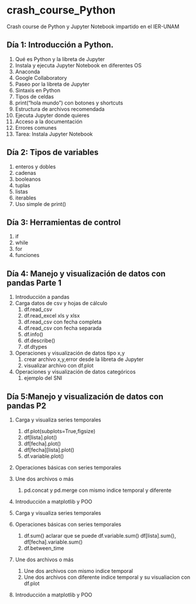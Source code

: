 # crash_course_Python
Crash course de Python y Jupyter Notebook impartido en el IER-UNAM



## Día 1: Introducción a Python.
1. Qué es Python y la libreta de Jupyter
1. Instala y ejecuta Jupyter Notebook en diferentes OS
1. Anaconda
1. Google Collaboratory
1. Paseo por la libreta de Jupyter
1. Sintaxis en Python
1. Tipos de celdas
1. print(“hola mundo”) con botones y shortcuts
1. Estructura de archivos recomendada
1. Ejecuta Jupyter donde quieres
1. Acceso a la documentación
1. Errores comunes  
1. Tarea: Instala Jupyter Notebook

## Día 2: Tipos de variables
1. enteros y dobles
1. cadenas
1. booleanos
1. tuplas
1. listas
1. iterables
1. Uso simple de print()

## Día 3: Herramientas de control
1. if
1. while
1. for
1. funciones

## Día 4: Manejo y visualización de datos con pandas Parte 1
1. Introducción a pandas
1. Carga datos de csv y hojas de cálculo
    1. df.read_csv
    1. df.read_excel xls y xlsx
    1. df.read_csv con fecha completa
    1. df.read_csv con fecha separada
    1. df.info()
    1. df.describe()
    1. df.dtypes
1. Operaciones y visualización de datos tipo x,y
    1. crear archivo x,y,error desde la libreta de Jupyter
    1. visualizar archivo con df.plot
1. Operaciones y visualización de datos categóricos
    1. ejemplo del SNI


## Día 5:Manejo y visualización de datos con pandas P2
1. Carga y visualiza series temporales
    1. df.plot(subplots=True,figsize)
    1. df[lista].plot()
    1. df[fecha].plot()
    1. df[fecha][lista].plot()
    1. df.variable.plot()
    
1. Operaciones básicas con series temporales
1. Une dos archivos o más
    1. pd.concat y pd.merge con mismo indice temporal y diferente
    
1. Introducción a matplotlib y POO

1. Carga y visualiza series temporales
    
    
    
1. Operaciones básicas con series temporales
    1. df.sum() aclarar que se puede df.variable.sum() df[lista].sum(), df[fecha].variable.sum()
    1. df.between_time
    
    
    
1. Une dos archivos o más
    1. Une dos archivos con mismo indice temporal
    1. Une dos archivos con diferente indice temporal y su visualiacion con df.plot
    
1. Introducción a matplotlib y POO

